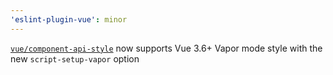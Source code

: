 ```yaml
---
'eslint-plugin-vue': minor
---
```


[`vue/component-api-style`](https://eslint.vuejs.org/rules/component-api-style.html) now supports Vue 3.6+ Vapor mode style with the new `script-setup-vapor` option

